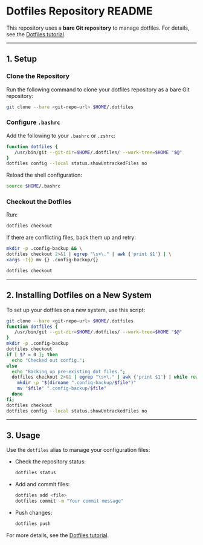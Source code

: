 # Dotfiles Repository README

This repository uses a **bare Git repository** to manage dotfiles. For details, see the [Dotfiles tutorial](https://www.atlassian.com/git/tutorials/dotfiles).

---

## 1. Setup

### Clone the Repository

Run the following command to clone your dotfiles repository as a bare Git repository:

```bash
git clone --bare <git-repo-url> $HOME/.dotfiles
```

### Configure `.bashrc`

Add the following to your `.bashrc` or `.zshrc`:

```bash
function dotfiles {
   /usr/bin/git --git-dir=$HOME/.dotfiles/ --work-tree=$HOME "$@"
}
dotfiles config --local status.showUntrackedFiles no
```

Reload the shell configuration:

```bash
source $HOME/.bashrc
```

### Checkout the Dotfiles

Run:

```bash
dotfiles checkout
```

If there are conflicting files, back them up and retry:

```bash
mkdir -p .config-backup && \
dotfiles checkout 2>&1 | egrep "\s+\." | awk {'print $1'} | \
xargs -I{} mv {} .config-backup/{}

dotfiles checkout
```

---

## 2. Installing Dotfiles on a New System

To set up your dotfiles on a new system, use this script:

```bash
git clone --bare <git-repo-url> $HOME/.dotfiles
function dotfiles {
   /usr/bin/git --git-dir=$HOME/.dotfiles/ --work-tree=$HOME "$@"
}
mkdir -p .config-backup
dotfiles checkout
if [ $? = 0 ]; then
  echo "Checked out config.";
else
  echo "Backing up pre-existing dot files.";
  dotfiles checkout 2>&1 | egrep "\s+\." | awk {'print $1'} | while read -r file; do
    mkdir -p "$(dirname ".config-backup/$file")"
    mv "$file" ".config-backup/$file"
  done
fi;
dotfiles checkout
dotfiles config --local status.showUntrackedFiles no
```

---

## 3. Usage

Use the `dotfiles` alias to manage your configuration files:

- Check the repository status:

  ```bash
  dotfiles status
  ```

- Add and commit files:

  ```bash
  dotfiles add <file>
  dotfiles commit -m "Your commit message"
  ```

- Push changes:

  ```bash
  dotfiles push
  ```

For more details, see the [Dotfiles tutorial](https://www.atlassian.com/git/tutorials/dotfiles).
